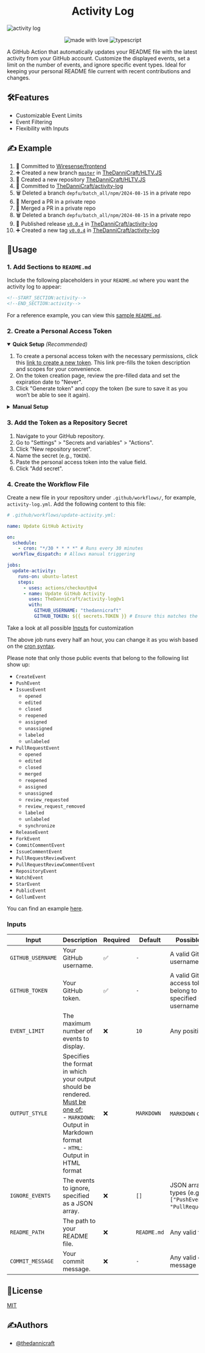 <h1 align="center" id="title">Activity Log</h1>

![activity log](https://socialify.git.ci/TheDanniCraft/activity-log/image?forks=1&issues=1&language=1&logo=https%3A%2F%2Favatars.githubusercontent.com%2Fu%2F66677362&name=1&owner=1&pattern=Solid&pulls=1&stargazers=1&theme=Auto)

<p align="center">
    <img src="https://img.shields.io/badge/Made%20with%20Love%E2%9D%A4%EF%B8%8F-black?style=for-the-badge" alt="made with love">
    <img src="https://img.shields.io/badge/Node.JS-node?style=for-the-badge&amp;logo=nodedotjs&amp;logoColor=white&amp;color=%235FA04E" alt="typescript">
</p>

A GitHub Action that automatically updates your README file with the latest activity from your GitHub account. Customize the displayed events, set a limit on the number of events, and ignore specific event types. Ideal for keeping your personal README file current with recent contributions and changes.

## 🛠️Features

- Customizable Event Limits
- Event Filtering
- Flexibility with Inputs

## ✍️ Example

<!--START_SECTION:activity-->
1. 📝 Committed to [Wiresense/frontend](https://github.com/Wiresense/frontend/commit/2f2fd06758df4b7af426ddc7f08d194a6a9c432b)
2. ➕ Created a new branch [`master`](https://github.com/TheDanniCraft/HLTV.JS/tree/master) in [TheDanniCraft/HLTV.JS](https://github.com/TheDanniCraft/HLTV.JS)
3. 🎉 Created a new repository [TheDanniCraft/HLTV.JS](https://github.com/TheDanniCraft/HLTV.JS)
4. 📝 Committed to [TheDanniCraft/activity-log](https://github.com/TheDanniCraft/activity-log/commit/90c1a15d1796d157f67359283f3602b3148c0694)
5. 🗑️ Deleted a branch `depfu/batch_all/npm/2024-08-15` in a private repo
6. 🔀 Merged a PR in a private repo
7. 🔀 Merged a PR in a private repo
8. 🗑️ Deleted a branch `depfu/batch_all/npm/2024-08-15` in a private repo
9. 🚀 Published release [`v0.0.4`](https://github.com/TheDanniCraft/activity-log/releases/tag/v0.0.4) in [TheDanniCraft/activity-log](https://github.com/TheDanniCraft/activity-log)
10. ➕ Created a new tag [`v0.0.4`](https://github.com/TheDanniCraft/activity-log/releases/tag/v0.0.4) in [TheDanniCraft/activity-log](https://github.com/TheDanniCraft/activity-log)
<!--END_SECTION:activity-->

## 📖Usage

### 1. Add Sections to `README.md`

Include the following placeholders in your `README.md` where you want the activity log to appear:

```markdown
<!--START_SECTION:activity-->
<!--END_SECTION:activity-->
```

For a reference example, you can view this [sample `README.md`](https://github.com/TheDanniCraft/activity-log/blob/master/README.md?plain=1#L20-L31).

### 2. Create a Personal Access Token

<details open>
  <summary><strong>Quick Setup</strong> <i>(Recommended)</i></summary>

  1. To create a personal access token with the necessary permissions, click this [link to create a new token](https://github.com/settings/tokens/new?description=Github%20Activity%20Log%20(TheDanniCraft/activity-log)&scopes=repo). This link pre-fills the token description and scopes for your convenience.
  2. On the token creation page, review the pre-filled data and set the expiration date to "Never".
  3. Click "Generate token" and copy the token (be sure to save it as you won’t be able to see it again).

</details>

<details>
  <summary><strong>Manual Setup</strong></summary>

  1. Go to your GitHub [Personal Access Tokens settings](https://github.com/settings/tokens).
  2. Click on "Generate new token".
  3. Provide a descriptive name for the token, such as `Github Activity Log (TheDanniCraft/activity-log)`.
  4. Select the `repo` scope (recommended if you want private repo activity to show up).
  5. Set the expiration date to "Never".
  6. Click "Generate token" and copy the token (be sure to save it as you won’t be able to see it again).

</details>

### 3. Add the Token as a Repository Secret

1. Navigate to your GitHub repository.
2. Go to "Settings" > "Secrets and variables" > "Actions".
3. Click "New repository secret".
4. Name the secret (e.g., `TOKEN`).
5. Paste the personal access token into the value field.
6. Click "Add secret".

### 4. Create the Workflow File

Create a new file in your repository under `.github/workflows/`, for example, `activity-log.yml`. Add the following content to this file:

```yml
# .github/workflows/update-activity.yml:

name: Update GitHub Activity

on:
  schedule:
    - cron: "*/30 * * * *" # Runs every 30 minutes
  workflow_dispatch: # Allows manual triggering

jobs:
  update-activity:
    runs-on: ubuntu-latest
    steps:
      - uses: actions/checkout@v4
      - name: Update GitHub Activity
        uses: TheDanniCraft/activity-log@v1
        with:
          GITHUB_USERNAME: "thedannicraft"
          GITHUB_TOKEN: ${{ secrets.TOKEN }} # Ensure this matches the secret name in repository settings
```

Take a look at all possible [Inputs](#inputs) for customization

The above job runs every half an hour, you can change it as you wish based on the [cron syntax](https://crontab.guru).

Please note that only those public events that belong to the following list show up:

- `CreateEvent`
- `PushEvent`
- `IssuesEvent`
  - `opened`
  - `edited`
  - `closed`
  - `reopened`
  - `assigned`
  - `unassigned`
  - `labeled`
  - `unlabeled`
- `PullRequestEvent`
  - `opened`
  - `edited`
  - `closed`
  - `merged`
  - `reopened`
  - `assigned`
  - `unassigned`
  - `review_requested`
  - `review_request_removed`
  - `labeled`
  - `unlabeled`
  - `synchronize`
- `ReleaseEvent`
- `ForkEvent`
- `CommitCommentEvent`
- `IssueCommentEvent`
- `PullRequestReviewEvent`
- `PullRequestReviewCommentEvent`
- `RepositoryEvent`
- `WatchEvent`
- `StarEvent`
- `PublicEvent`
- `GollumEvent`

You can find an example [here](https://github.com/TheDanniCraft/activity-log/blob/master/.github/workflows/update-activity.yml).

### Inputs

| **Input**         | **Description**                                                                                                                                                                 | **Required**     | **Default**                             | **Possible Options**                                                        |
|-------------------|---------------------------------------------------------------------------------------------------------------------------------------------------------------------------------|------------------|-----------------------------------------|-----------------------------------------------------------------------------|
| `GITHUB_USERNAME` | Your GitHub username.                                                                                                                                                           | ✅               | `-`                                     | A valid GitHub username                                                    |
| `GITHUB_TOKEN`    | Your GitHub token.                                                                                                                                                              | ✅               | `-`                                     | A valid GitHub access token (must belong to the specified GitHub username) |
| `EVENT_LIMIT`     | The maximum number of events to display.                                                                                                                                        | ❌               | `10`                                    | Any positive integer                                                       |
| `OUTPUT_STYLE`    | Specifies the format in which your output should be rendered. <br> <ins>Must be one of:</ins> <br> - `MARKDOWN`: Output in Markdown format <br> - `HTML`: Output in HTML format | ❌               | `MARKDOWN`                              | `MARKDOWN` or `HTML`                                                       |
| `IGNORE_EVENTS`   | The events to ignore, specified as a JSON array.                                                                                                                                | ❌               | `[]`                                    | JSON array of event types (e.g., `["PushEvent", "PullRequestEvent"]`)               |
| `README_PATH`     | The path to your README file.                                                                                                                                                   | ❌               | `README.md`                             | Any valid file path                                                        |
| `COMMIT_MESSAGE`  | Your commit message.                                                                                                                                                            | ❌               | `-`                                     | Any valid commit message                                                   |

## 📜License

[MIT](https://choosealicense.com/licenses/mit/)

## ✍️Authors

- [@thedannicraft](https://www.github.com/thedannicraft)
